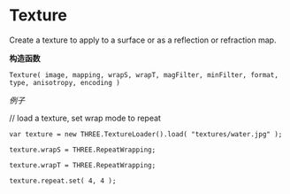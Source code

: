 Texture
==========

Create a texture to apply to a surface or as a reflection or refraction map.

__构造函数__

    Texture( image, mapping, wrapS, wrapT, magFilter, minFilter, format, type, anisotropy, encoding )

_例子_

// load a texture, set wrap mode to repeat

    var texture = new THREE.TextureLoader().load( "textures/water.jpg" );

    texture.wrapS = THREE.RepeatWrapping;

    texture.wrapT = THREE.RepeatWrapping;

    texture.repeat.set( 4, 4 );



